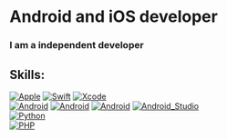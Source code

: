 # Android and iOS developer
### I am a independent developer
## Skills:
[![Apple](https://img.shields.io/badge/iOS-999999?style=for-the-badge&logo=apple&logoColor=white&labelColor=101010)]()
[![Swift](https://img.shields.io/badge/Swift-FA7343?style=for-the-badge&logo=swift&logoColor=white&labelColor=101010)]()
[![Xcode](https://img.shields.io/badge/Xcode-1575F9?style=for-the-badge&logo=xcode&logoColor=white&labelColor=101010)]()
</br>
[![Android](https://img.shields.io/badge/Android-A4C639?style=for-the-badge&logo=android&logoColor=white&labelColor=101010)]()
[![Android](https://img.shields.io/badge/kotlin-ff8000?style=for-the-badge&logo=kotlin&logoColor=white&labelColor=black)]()
[![Android](https://img.shields.io/badge/JAVA-cf152b?style=for-the-badge&logo=java&logoColor=white&labelColor=101010)]()
[![Android_Studio](https://img.shields.io/badge/Android_Studio-3DDC84?style=for-the-badge&logo=android-studio&logoColor=white&labelColor=101010)]()
</br>
[![Python](https://img.shields.io/badge/python-306998?style=for-the-badge&logo=python&logoColor=white&labelColor=black)]()
</br>
[![PHP](https://img.shields.io/badge/php-8993be?style=for-the-badge&logo=php&logoColor=white&labelColor=black)]()
</br>
